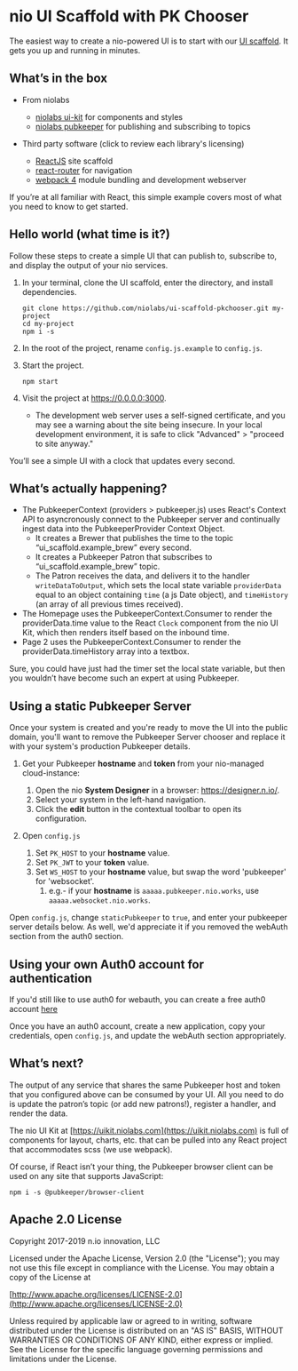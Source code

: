 # nio UI Scaffold with PK Chooser

The easiest way to create a nio-powered UI is to start with our [UI scaffold](https://github.com/niolabs/ui-scaffold). It gets you up and running in minutes.

## What’s in the box

- From niolabs
    - [niolabs ui-kit](https://uikit.niolabs.com/) for components and styles
    - [niolabs pubkeeper](https://niolabs.com/product/pubkeeper) for publishing and subscribing to topics

- Third party software (click to review each library's licensing)
    - [ReactJS](https://reactjs.org/) site scaffold
    - [react-router](https://reacttraining.com/react-router/) for navigation
    - [webpack 4](https://webpack.js.org/) module bundling and development webserver

If you’re at all familiar with React, this simple example covers most of what you need to know to get started.

## Hello world (what time is it?)

Follow these steps to create a simple UI that can publish to, subscribe to, and display the output of your nio services.

1. In your terminal, clone the UI scaffold, enter the directory, and install dependencies.
    ```
    git clone https://github.com/niolabs/ui-scaffold-pkchooser.git my-project
    cd my-project
    npm i -s
    ```

1. In the root of the project, rename `config.js.example` to `config.js`.

1. Start the project.
    ```
    npm start
    ```

1. Visit the project at https://0.0.0.0:3000.
    - The development web server uses a self-signed certificate, and you may see a warning about the site being insecure. In your local development environment, it is safe to click "Advanced" > "proceed to site anyway."

You’ll see a simple UI with a clock that updates every second.

## What’s actually happening?

  - The PubkeeperContext (providers > pubkeeper.js) uses React's Context API to asyncronously connect to the Pubkeeper server and continually ingest data into the PubkeeperProvider Context Object.
    - It creates a Brewer that publishes the time to the topic “ui_scaffold.example_brew” every second.
    - It creates a Pubkeeper Patron that subscribes to “ui_scaffold.example_brew” topic.
    - The Patron receives the data, and delivers it to the handler `writeDataToOutput`, which sets the local state variable `providerData` equal to an object containing `time` (a js Date object), and `timeHistory` (an array of all previous times received).
  - The Homepage uses the PubkeeperContext.Consumer to render the providerData.time value to the React `Clock` component from the nio UI Kit, which then renders itself based on the inbound time.
  - Page 2 uses the PubkeeperContext.Consumer to render the providerData.timeHistory array into a textbox.

Sure, you could have just had the timer set the local state variable, but then you wouldn’t have become such an expert at using Pubkeeper.

## Using a static Pubkeeper Server

Once your system is created and you're ready to move the UI into the public domain, you'll want to remove the Pubkeeper Server chooser and replace it with your system's production Pubkeeper details.

1. Get your Pubkeeper **hostname** and **token** from your nio-managed cloud-instance:
    1. Open the nio **System Designer** in a browser: https://designer.n.io/.
    1. Select your system in the left-hand navigation.
    1. Click the **edit** button in the contextual toolbar to open its configuration.

1. Open `config.js`
    1. Set `PK_HOST` to your **hostname** value.
    1. Set `PK_JWT` to your **token** value.
    1. Set `WS_HOST` to your **hostname** value, but swap the word 'pubkeeper' for 'websocket'.
        1. e.g.- if your **hostname** is `aaaaa.pubkeeper.nio.works`, use `aaaaa.websocket.nio.works`.

Open `config.js`, change `staticPubkeeper` to `true`, and enter your pubkeeper server details below. As well, we'd appreciate it if you removed the webAuth section from the auth0 section.

## Using your own Auth0 account for authentication

If you'd still like to use auth0 for webauth, you can create a free auth0 account [here](https://auth0.com/signup)

Once you have an auth0 account, create a new application, copy your credentials, open `config.js`, and update the webAuth section appropriately.

## What’s next?
The output of any service that shares the same Pubkeeper host and token that you configured above can be consumed by your UI. All you need to do is update the patron’s topic (or add new patrons!), register a handler, and render the data.

The nio UI Kit at [https://uikit.niolabs.com](https://uikit.niolabs.com) is full of components for layout, charts, etc. that can be pulled into any React project that accommodates scss (we use webpack).

Of course, if React isn’t your thing, the Pubkeeper browser client can be used on any site that supports JavaScript:
 ```
 npm i -s @pubkeeper/browser-client
 ```

## Apache 2.0 License

Copyright 2017-2019 n.io innovation, LLC

Licensed under the Apache License, Version 2.0 (the "License");
you may not use this file except in compliance with the License.
You may obtain a copy of the License at

[http://www.apache.org/licenses/LICENSE-2.0](http://www.apache.org/licenses/LICENSE-2.0)

Unless required by applicable law or agreed to in writing, software
distributed under the License is distributed on an "AS IS" BASIS,
WITHOUT WARRANTIES OR CONDITIONS OF ANY KIND, either express or implied.
See the License for the specific language governing permissions and
limitations under the License.
